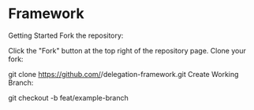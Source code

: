 # Framework
Getting Started
Fork the repository:

Click the "Fork" button at the top right of the repository page.
Clone your fork:

git clone https://github.com/<your-username>/delegation-framework.git
Create Working Branch:

git checkout -b feat/example-branch

